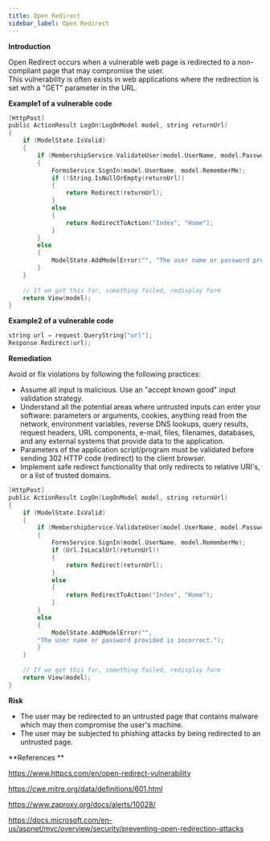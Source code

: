 ```yaml
---
title: Open Redirect
sidebar_label: Open Redirect
---
```


**Introduction**
<p>
Open Redirect occurs when a vulnerable web page is redirected to a non-compliant page that may compromise the user.<br />
This vulnerability is often exists in web applications where the redirection is set with a "GET" parameter in the URL.</p>


**Example1 of a vulnerable code**
```c
[HttpPost]
public ActionResult LogOn(LogOnModel model, string returnUrl)
{
    if (ModelState.IsValid)
    {
        if (MembershipService.ValidateUser(model.UserName, model.Password))
        {
            FormsService.SignIn(model.UserName, model.RememberMe);
            if (!String.IsNullOrEmpty(returnUrl))
            {
                return Redirect(returnUrl);
            }
            else
            {
                return RedirectToAction("Index", "Home");
            }
        }
        else
        {
            ModelState.AddModelError("", "The user name or password provided is incorrect.");
        }
    }
 
    // If we got this far, something failed, redisplay form
    return View(model);
}
```

**Example2 of a vulnerable code**

```c
string url = request.QueryString["url"];
Response.Redirect(url);

```


**Remediation**

Avoid or fix violations by following the following practices:
<ul>
    <li>Assume all input is malicious. Use an "accept known good" input validation strategy.</li>
    <li>Understand all the potential areas where untrusted inputs can enter your software: parameters or arguments, cookies, anything read from the network, environment variables, reverse DNS lookups, query results, request headers, URL components, e-mail, files, filenames, databases, and any external systems that provide data to the application.</li>
    <li>Parameters of the application script/program must be validated before sending 302 HTTP code (redirect) to the client browser.</li>
    <li>Implement safe redirect functionality that only redirects to relative URI's, or a list of trusted domains.</li>
</ul>

```c
[HttpPost]
public ActionResult LogOn(LogOnModel model, string returnUrl)
{
    if (ModelState.IsValid)
    {
        if (MembershipService.ValidateUser(model.UserName, model.Password))
        {
            FormsService.SignIn(model.UserName, model.RememberMe);
            if (Url.IsLocalUrl(returnUrl))
            {
                return Redirect(returnUrl);
            }
            else
            {
                return RedirectToAction("Index", "Home");
            }
        }
        else
        {
            ModelState.AddModelError("", 
        "The user name or password provided is incorrect.");
        }
    }
 
    // If we got this far, something failed, redisplay form
    return View(model);
}
```

**Risk**
<ul>
    <li>The user may be redirected to an untrusted page that contains malware which may then compromise the user's machine.</li>
    <li>The user may be subjected to phishing attacks by being redirected to an untrusted page.</li>
</ul>

**References **

https://www.httpcs.com/en/open-redirect-vulnerability

https://cwe.mitre.org/data/definitions/601.html

https://www.zaproxy.org/docs/alerts/10028/

https://docs.microsoft.com/en-us/aspnet/mvc/overview/security/preventing-open-redirection-attacks

